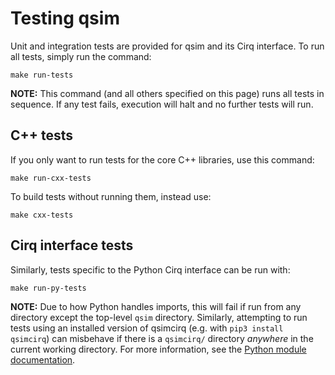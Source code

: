 # Testing qsim

Unit and integration tests are provided for qsim and its Cirq interface. To run
all tests, simply run the command:
```
make run-tests
```

**NOTE:** This command (and all others specified on this page) runs all tests in
sequence. If any test fails, execution will halt and no further tests will run.

## C++ tests

If you only want to run tests for the core C++ libraries, use this command:
```
make run-cxx-tests
```

To build tests without running them, instead use:
```
make cxx-tests
```

## Cirq interface tests

Similarly, tests specific to the Python Cirq interface can be run with:
```
make run-py-tests
```

**NOTE:** Due to how Python handles imports, this will fail if run from any
directory except the top-level `qsim` directory. Similarly, attempting to run
tests using an installed version of qsimcirq (e.g. with `pip3 install qsimcirq`)
can misbehave if there is a `qsimcirq/` directory _anywhere_ in the current
working directory. For more information, see the
[Python module documentation](https://docs.python.org/3/tutorial/modules.html#the-module-search-path).

